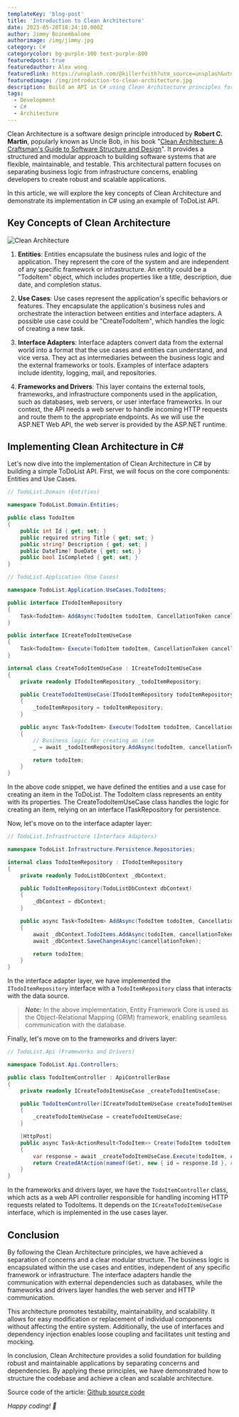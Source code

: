 ```yaml
---
templateKey: 'blog-post'
title: 'Introduction to Clean Architecture'
date: 2023-05-28T18:24:10.000Z
author: Jimmy Boinembalome
authorimage: /img/jimmy.jpg
category: C#
categorycolor: bg-purple-100 text-purple-800
featuredpost: true
featuredauthor: Alex wong
featuredlink: https://unsplash.com/@killerfvith?utm_source=unsplash&utm_medium=referral&utm_content=creditCopyText
featuredimage: /img/introduction-to-clean-architecture.jpg
description: Build an API in C# using Clean Architecture principles for maintainable and scalable code.
tags:
  - Development
  - C#
  - Architecture
---
```

  
Clean Architecture is a software design principle introduced by **Robert C. Martin**, popularly known as Uncle Bob, in his book "[Clean Architecture: A Craftsman's Guide to Software Structure and Design](https://www.amazon.com/Clean-Architecture-Craftsmans-Software-Structure/dp/0134494164)". It provides a structured and modular approach to building software systems that are flexible, maintainable, and testable. This architectural pattern focuses on separating business logic from infrastructure concerns, enabling developers to create robust and scalable applications.

In this article, we will explore the key concepts of Clean Architecture and demonstrate its implementation in C# using an example of ToDoList API.


## Key Concepts of Clean Architecture
![Clean Architecture](/img/clean-architecture.jpg)
1. **Entities**: Entities encapsulate the business rules and logic of the application. They represent the core of the system and are independent of any specific framework or infrastructure. An entity could be a "TodoItem" object, which includes properties like a title, description, due date, and completion status.

2. **Use Cases**: Use cases represent the application's specific behaviors or features. They encapsulate the application's business rules and orchestrate the interaction between entities and interface adapters. A possible use case could be "CreateTodoItem",  which handles the logic of creating a new task.

3. **Interface Adapters**: Interface adapters convert data from the external world into a format that the use cases and entities can understand, and vice versa. They act as intermediaries between the business logic and the external frameworks or tools. Examples of interface adapters include identity, logging, mail, and repositories.

4. **Frameworks and Drivers**: This layer contains the external tools, frameworks, and infrastructure components used in the application, such as databases, web servers, or user interface frameworks. In our context, the API needs a web server to handle incoming HTTP requests and route them to the appropriate endpoints. As we will use the ASP.NET Web API, the web server is provided by the ASP.NET runtime.


## Implementing Clean Architecture in C#
Let's now dive into the implementation of Clean Architecture in C# by building a simple ToDoList API. First, we will focus on the core components: Entities and Use Cases.

``` csharp
// TodoList.Domain (Entities)

namespace TodoList.Domain.Entities;

public class TodoItem
{
    public int Id { get; set; }
    public required string Title { get; set; }
    public string? Description { get; set; }
    public DateTime? DueDate { get; set; }
    public bool IsCompleted { get; set; }
}

// TodoList.Application (Use Cases)

namespace TodoList.Application.UseCases.TodoItems;

public interface ITodoItemRepository
{
    Task<TodoItem> AddAsync(TodoItem todoItem, CancellationToken cancellationToken = default);
}

public interface ICreateTodoItemUseCase
{
    Task<TodoItem> Execute(TodoItem todoItem, CancellationToken cancellationToken = default);
}

internal class CreateTodoItemUseCase : ICreateTodoItemUseCase
{
    private readonly ITodoItemRepository _todoItemRepository;

    public CreateTodoItemUseCase(ITodoItemRepository todoItemRepository)
    {
        _todoItemRepository = todoItemRepository;
    }

    public async Task<TodoItem> Execute(TodoItem todoItem, CancellationToken cancellationToken = default)
    {
        // Business logic for creating an item
        _ = await _todoItemRepository.AddAsync(todoItem, cancellationToken);

        return todoItem;
    }
}

```

In the above code snippet, we have defined the entities and a use case for creating an item in the ToDoList. The TodoItem class represents an entity with its properties. The CreateTodoItemUseCase class handles the logic for creating an item, relying on an interface ITaskRepository for persistence.

Now, let's move on to the interface adapter layer:

``` csharp
// TodoList.Infrastructure (Interface Adapters)

namespace TodoList.Infrastructure.Persistence.Repositories;

internal class TodoItemRepository : ITodoItemRepository
{
    private readonly TodoListDbContext _dbContext;

    public TodoItemRepository(TodoListDbContext dbContext)
    {
        _dbContext = dbContext;
    }

    public async Task<TodoItem> AddAsync(TodoItem todoItem, CancellationToken cancellationToken = default)
    {
        await _dbContext.TodoItems.AddAsync(todoItem, cancellationToken);
        await _dbContext.SaveChangesAsync(cancellationToken);

        return todoItem;
    }
}
```

In the interface adapter layer, we have implemented the `ITodoItemRepository` interface with a `TodoItemRepository` class that interacts with the data source.

> **_Note:_**  In the above implementation, Entity Framework Core is used as the Object-Relational Mapping (ORM) framework, enabling seamless communication with the database.

Finally, let's move on to the frameworks and drivers layer:

``` csharp
// TodoList.Api (Frameworks and Drivers)

namespace TodoList.Api.Controllers;

public class TodoItemController : ApiControllerBase
{
    private readonly ICreateTodoItemUseCase _createTodoItemUseCase;

    public TodoItemController(ICreateTodoItemUseCase createTodoItemUseCase)
    {
        _createTodoItemUseCase = createTodoItemUseCase;
    }

    [HttpPost]
    public async Task<ActionResult<TodoItem>> Create(TodoItem todoItem, CancellationToken cancellationToken)
    {
        var response = await _createTodoItemUseCase.Execute(todoItem, cancellationToken);
        return CreatedAtAction(nameof(Get), new { id = response.Id }, response);
    }
}

```

In the frameworks and drivers layer, we have the `TodoItemController` class, which acts as a web API controller responsible for handling incoming HTTP requests related to TodoItems. It depends on the `ICreateTodoItemUseCase` interface, which is implemented in the use cases layer.


## Conclusion
By following the Clean Architecture principles, we have achieved a separation of concerns and a clear modular structure. The business logic is encapsulated within the use cases and entities, independent of any specific framework or infrastructure. The interface adapters handle the communication with external dependencies such as databases, while the frameworks and drivers layer handles the web server and HTTP communication.

This architecture promotes testability, maintainability, and scalability. It allows for easy modification or replacement of individual components without affecting the entire system. Additionally, the use of interfaces and dependency injection enables loose coupling and facilitates unit testing and mocking.

In conclusion, Clean Architecture provides a solid foundation for building robust and maintainable applications by separating concerns and dependencies. By applying these principles, we have demonstrated how to structure the codebase and achieve a clean and scalable architecture.

Source code of the article: [Github source code](https://github.com/jboinembalome/IntroductionToCleanArchitecture)

*Happy coding! 🙂*